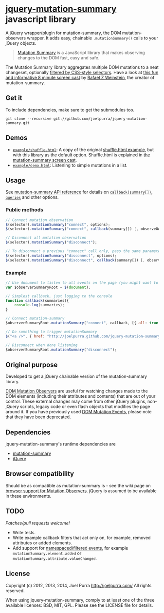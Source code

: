 # [jquery-mutation-summary](http://joelpurra.github.com/jquery-mutation-summary) javascript library
A jQuery wrapper/plugin for mutation-summary, the DOM mutation-observers wrapper. It adds easy, chainable `.mutationSummary()` calls to your jQuery objects.

> [Mutation Summary](http://code.google.com/p/mutation-summary/) is a JavaScript library that makes observing changes to the DOM fast, easy and safe.

The Mutation Summary library aggregates multiple DOM mutations to a neat changeset, optionally [filtered by CSS-style selectors](http://code.google.com/p/mutation-summary/wiki/APIReference#The_element_Query). Have a look at [this fun and informative 8 minute screen cast](http://code.google.com/p/mutation-summary/) by [Rafael Z Weinstein](http://code.google.com/u/rafaelw@chromium.org/), the creator of mutation-summary.

## Get it

To include dependencies, make sure to get the submodules too.

```
git clone --recursive git://github.com/joelpurra/jquery-mutation-summary.git
```

## Demos
* [`example/shuffle.html`](http://joelpurra.github.com/jquery-mutation-summary/example/shuffle.html): A copy of the original [shuffle.html example](http://mutation-summary.googlecode.com/git/examples/shuffle_compare/shuffle.html), but with this library as the default option. Shuffle.html is explained in [the mutation-summary screen cast](http://code.google.com/p/mutation-summary/).
* [`example/demo.html`](http://joelpurra.github.com/jquery-mutation-summary/example/demo.html): Listening to simple mutations in a list.

## Usage

See [mutation-summary API reference](http://code.google.com/p/mutation-summary/wiki/APIReference) for details on [`callback(summary[])`](http://code.google.com/p/mutation-summary/wiki/APIReference#Callback_parameters), [`queries`](http://code.google.com/p/mutation-summary/wiki/APIReference#Query_Types) and other options.

### Public methods

```javascript
// Connect mutation observation
$(selector).mutationSummary("connect", options);
$(selector).mutationSummary("connect", callback(summary[]) [, observeOwnChanges], queries);

// Diconnect all mutation observation
$(selector).mutationSummary("disconnect");

// To disconnect a previous "connect" call only, pass the same parameters
$(selector).mutationSummary("disconnect", options);
$(selector).mutationSummary("disconnect", callback(summary[]) [, observeOwnChanges], queries);
```

### Example

```javascript
// Use document to listen to all events on the page (you might want to be more specific)
var $observerSummaryRoot = $(document);

// Simplest callback, just logging to the console
function callback(summaries){
	console.log(summaries);
}

// Connect mutation-summary
$observerSummaryRoot.mutationSummary("connect", callback, [{ all: true }]);

// Do something to trigger mutationSummary
$("<a />", { href: "http://joelpurra.github.com/jquery-mutation-summary"}).text("Go to the jquery-mutation-summary website").appendTo("body");

// Disconnect when done listening
$observerSummaryRoot.mutationSummary("disconnect");
```

## Original purpose
Developed to get a jQuery chainable version of the mutation-summary library.

[DOM Mutation Observers](http://dvcs.w3.org/hg/domcore/raw-file/tip/Overview.html#mutation-observers) are useful for watching changes made to the DOM elements (including their attributes and contents) that are out of your control. These external changes may come from other jQuery plugins, non-jQuery scripts, legacy code or even flash objects that modifies the page around it. 
If you have previously used [DOM Mutation Events](http://code.google.com/p/mutation-summary/wiki/DOMMutationObservers), please note that they have been deprecated.

## Dependencies
jquery-mutation-summary's runtime dependencies are

* [mutation-summary](https://code.google.com/p/mutation-summary/)
* [jQuery](http://jquery.com/)

## Browser compatibility
Should be as compatible as mutation-summary is - see the wiki page on [browser support for Mutation Observers](http://code.google.com/p/mutation-summary/wiki/DOMMutationObservers#Browser_Availability). jQuery is assumed to be available in these environments.

## TODO
*Patches/pull requests welcome!*

* Write tests.
* Write example callback filters that act only on, for example, removed attributes or added elements.
* Add support for [namespaced/filtered events](http://docs.jquery.com/Namespaced_Events), for example `mutationSummary.element.added` or `mutationSummary.attribute.valueChanged`.

## License
Copyright (c) 2012, 2013, 2014, Joel Purra <http://joelpurra.com/>
All rights reserved.

When using jquery-mutation-summary, comply to at least one of the three available licenses: BSD, MIT, GPL.
Please see the LICENSE file for details.
